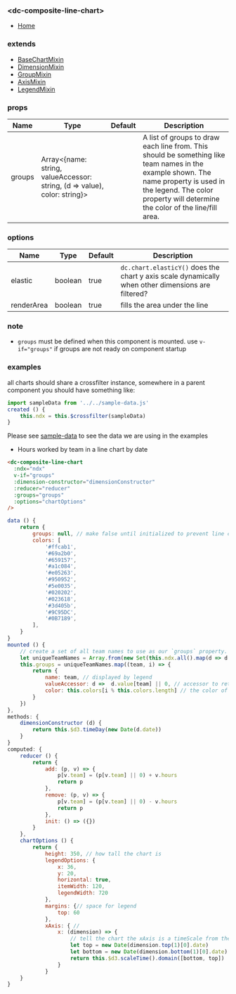 ### \<dc-composite-line-chart>
- [Home]('https://github.com/geodav-tech/vue-dcjs#available-components')

### extends
- [BaseChartMixin](../../mixins#base-chart)
- [DimensionMixin](../../mixins/#dimension)
- [GroupMixin](../../mixins/#group)
- [AxisMixin](../../mixins/#axis)
- [LegendMixin]('../../mixins/#legend)

### props
| Name | Type | Default | Description |
| --- | --- | --- | --- |
| groups | Array<{name: string, valueAccessor: string, (d => value), color: string}> | | A list of groups to draw each line from. This should be something like team names in the example shown. The name property is used in the legend. The color property will determine the color of the line/fill area. |


### options
| Name | Type | Default | Description |
| --- | --- | --- | --- |
| elastic | boolean | true | `dc.chart.elasticY()` does the chart y axis scale dynamically when other dimensions are filtered? |
| renderArea | boolean | true | fills the area under the line |


### note
- `groups` must be defined when this component is mounted. use `v-if="groups"` if groups are not ready on component startup

### examples
all charts should share a crossfilter instance, somewhere in a parent component you should have something like:
```javascript
import sampleData from '../../sample-data.js'
created () {
	this.ndx = this.$crossfilter(sampleData)
}
```
Please see [sample-data](../../sample-data.js) to see the data we are using in the examples

- Hours worked by team in a line chart by date
```html
<dc-composite-line-chart
  :ndx="ndx"
  v-if="groups"
  :dimension-constructor="dimensionConstructor"
  :reducer="reducer"
  :groups="groups"
  :options="chartOptions"
/>
```
```javascript
data () {
	return {
		groups: null, // make false until initialized to prevent line chart from drawing before data is ready
		colors: [
			'#ffcab1',
			'#69a2b0',
			'#659157',
			'#a1c084',
			'#e05263',
			'#950952',
			'#5e0035',
			'#020202',
			'#023618',
			'#3d405b',
			'#9C95DC',
			'#0B7189',
		],
	}
}
mounted () {
	// create a set of all team names to use as our `groups` property.
	let uniqueTeamNames = Array.from(new Set(this.ndx.all().map(d => d.team))).sort()
	this.groups = uniqueTeamNames.map((team, i) => {
		return {
			name: team, // displayed by legend
			valueAccessor: d =>  d.value[team] || 0, // accessor to retrieve THIS GROUP's value from reduction result
			color: this.colors[i % this.colors.length] // the color of this group
		}
	})
},
methods: {
	dimensionConstructor (d) {
		return this.$d3.timeDay(new Date(d.date))
	}
}
computed: {
	reducer () {
		return {
			add: (p, v) => {
				p[v.team] = (p[v.team] || 0) + v.hours
				return p
			},
			remove: (p, v) => {          
				p[v.team] = (p[v.team] || 0) - v.hours
				return p
			},
			init: () => ({})
		}
	},
	chartOptions () {
		return {
			height: 350, // how tall the chart is
			legendOptions: {
				x: 36,
				y: 20,
				horizontal: true,
				itemWidth: 120,
				legendWidth: 720
			},
			margins: {// space for legend
				top: 60
			},
			xAxis: { // 
				x: (dimension) => {
					// tell the chart the xAxis is a timeScale from the start date (bottom) to the end date (top)
					let top = new Date(dimension.top(1)[0].date)
					let bottom = new Date(dimension.bottom(1)[0].date)
					return this.$d3.scaleTime().domain([bottom, top])
				}
			}
	}
}
```

